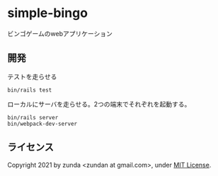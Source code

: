 # simple-bingo
ビンゴゲームのwebアプリケーション

## 開発
テストを走らせる

```
bin/rails test
```

ローカルにサーバを走らせる。2つの端末でそれぞれを起動する。

```
bin/rails server
bin/webpack-dev-server
```

## ライセンス
Copyright 2021 by zunda &lt;zundan at gmail.com&gt;, under [MIT License](LICENSE).
